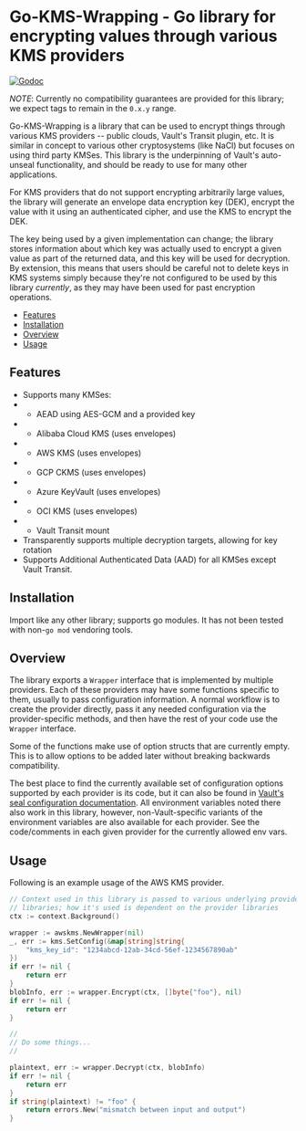# Go-KMS-Wrapping - Go library for encrypting values through various KMS providers

[![Godoc](https://godoc.org/github.com/hashicorp/go-kms-wrapping?status.svg)](https://godoc.org/github.com/hashicorp/go-kms-wrapping)

*NOTE*: Currently no compatibility guarantees are provided for this library; we
expect tags to remain in the `0.x.y` range.

Go-KMS-Wrapping is a library that can be used to encrypt things through various
KMS providers -- public clouds, Vault's Transit plugin, etc. It is similar in
concept to various other cryptosystems (like NaCl) but focuses on using third
party KMSes. This library is the underpinning of Vault's auto-unseal
functionality, and should be ready to use for many other applications.

For KMS providers that do not support encrypting arbitrarily large values, the
library will generate an envelope data encryption key (DEK), encrypt the value
with it using an authenticated cipher, and use the KMS to encrypt the DEK.

The key being used by a given implementation can change; the library stores
information about which key was actually used to encrypt a given value as part
of the returned data, and this key will be used for decryption. By extension,
this means that users should be careful not to delete keys in KMS systems
simply because they're not configured to be used by this library _currently_,
as they may have been used for past encryption operations.

<!-- START doctoc generated TOC please keep comment here to allow auto update -->
<!-- DON'T EDIT THIS SECTION, INSTEAD RE-RUN doctoc TO UPDATE -->


- [Features](#features)
- [Installation](#installation)
- [Overview](#overview)
- [Usage](#usage)

<!-- END doctoc generated TOC please keep comment here to allow auto update -->

## Features

  * Supports many KMSes:
  * * AEAD using AES-GCM and a provided key
  * * Alibaba Cloud KMS (uses envelopes)
  * * AWS KMS (uses envelopes)
  * * GCP CKMS (uses envelopes)
  * * Azure KeyVault (uses envelopes)
  * * OCI KMS (uses envelopes)
  * * Vault Transit mount
  * Transparently supports multiple decryption targets, allowing for key rotation
  * Supports Additional Authenticated Data (AAD) for all KMSes except Vault Transit.

## Installation

Import like any other library; supports go modules. It has not been tested with
non-`go mod` vendoring tools.

## Overview

The library exports a `Wrapper` interface that is implemented by multiple
providers. Each of these providers may have some functions specific to them,
usually to pass configuration information. A normal workflow is to create the
provider directly, pass it any needed configuration via the provider-specific
methods, and then have the rest of your code use the `Wrapper` interface.

Some of the functions make use of option structs that are currently empty. This
is to allow options to be added later without breaking backwards compatibility.

The best place to find the currently available set of configuration options
supported by each provider is its code, but it can also be found in [Vault's
seal configuration
documentation](https://www.vaultproject.io/docs/configuration/seal/index.html).
All environment variables noted there also work in this library, however,
non-Vault-specific variants of the environment variables are also available for
each provider. See the code/comments in each given provider for the currently
allowed env vars.

## Usage

Following is an example usage of the AWS KMS provider. 

```go
// Context used in this library is passed to various underlying provider
// libraries; how it's used is dependent on the provider libraries
ctx := context.Background()

wrapper := awskms.NewWrapper(nil)
_, err := kms.SetConfig(&map[string]string{
    "kms_key_id": "1234abcd-12ab-34cd-56ef-1234567890ab"
})
if err != nil {
    return err
}
blobInfo, err := wrapper.Encrypt(ctx, []byte{"foo"}, nil)
if err != nil {
    return err
}

//
// Do some things...
//

plaintext, err := wrapper.Decrypt(ctx, blobInfo)
if err != nil {
    return err
}
if string(plaintext) != "foo" {
    return errors.New("mismatch between input and output")
}
```
